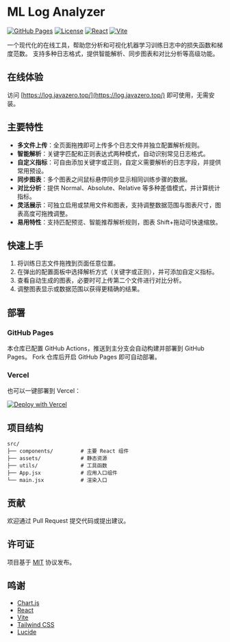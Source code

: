 # ML Log Analyzer

[![GitHub Pages](https://img.shields.io/badge/GitHub-Pages-green)](https://log.javazero.top/)
[![License](https://img.shields.io/badge/License-MIT-blue)](LICENSE)
[![React](https://img.shields.io/badge/React-19.1.0-blue)](https://reactjs.org/)
[![Vite](https://img.shields.io/badge/Vite-6.3.5-green)](https://vitejs.dev/)

一个现代化的在线工具，帮助您分析和可视化机器学习训练日志中的损失函数和梯度范数。
支持多种日志格式，提供智能解析、同步图表和对比分析等高级功能。

## 在线体验

访问 [https://log.javazero.top/](https://log.javazero.top/) 即可使用，无需安装。

## 主要特性

- **多文件上传**：全页面拖拽即可上传多个日志文件并独立配置解析规则。
- **智能解析**：关键字匹配和正则表达式两种模式，自动识别常见日志格式。
- **自定义指标**：可自由添加关键字或正则，自定义需要解析的日志字段，并提供常用预设。
- **同步图表**：多个图表之间鼠标悬停同步显示相同训练步骤的数据。
- **对比分析**：提供 Normal、Absolute、Relative 等多种差值模式，并计算统计指标。
- **灵活展示**：可独立启用或禁用文件和图表，支持调整数据范围与图表尺寸，图表高度可拖拽调整。
- **易用特性**：支持匹配预览、智能推荐解析规则，图表 Shift+拖动可快速缩放。

## 快速上手

1. 将训练日志文件拖拽到页面任意位置。
2. 在弹出的配置面板中选择解析方式（关键字或正则），并可添加自定义指标。
3. 查看自动生成的图表，必要时可上传第二个文件进行对比分析。
4. 调整图表显示或数据范围以获得更精确的结果。

## 部署

### GitHub Pages

本仓库已配置 GitHub Actions，推送到主分支会自动构建并部署到 GitHub Pages。
Fork 仓库后开启 GitHub Pages 即可自动部署。

### Vercel

也可以一键部署到 Vercel：

[![Deploy with Vercel](https://vercel.com/button)](https://vercel.com/new/clone?repository-url=https://github.com/JavaZeroo/log-parser)

## 项目结构

```
src/
├── components/         # 主要 React 组件
├── assets/             # 静态资源
├── utils/              # 工具函数
├── App.jsx             # 应用入口组件
└── main.jsx            # 渲染入口
```

## 贡献

欢迎通过 Pull Request 提交代码或提出建议。

## 许可证

项目基于 [MIT](LICENSE) 协议发布。

## 鸣谢

- [Chart.js](https://www.chartjs.org/)
- [React](https://reactjs.org/)
- [Vite](https://vitejs.dev/)
- [Tailwind CSS](https://tailwindcss.com/)
- [Lucide](https://lucide.dev/)
